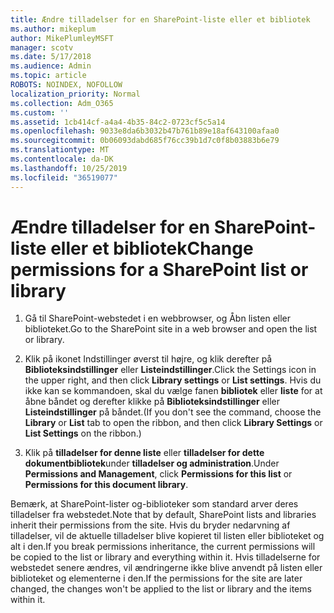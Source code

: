```yaml
---
title: Ændre tilladelser for en SharePoint-liste eller et bibliotek
ms.author: mikeplum
author: MikePlumleyMSFT
manager: scotv
ms.date: 5/17/2018
ms.audience: Admin
ms.topic: article
ROBOTS: NOINDEX, NOFOLLOW
localization_priority: Normal
ms.collection: Adm_O365
ms.custom: ''
ms.assetid: 1cb414cf-a4a4-4b35-84c2-0723cf5c5a14
ms.openlocfilehash: 9033e8da6b3032b47b761b89e18af643100afaa0
ms.sourcegitcommit: 0b06093dabd685f76cc39b1d7c0f8b03883b6e79
ms.translationtype: MT
ms.contentlocale: da-DK
ms.lasthandoff: 10/25/2019
ms.locfileid: "36519077"
---
```

# <a name="change-permissions-for-a-sharepoint-list-or-library"></a><span data-ttu-id="34a01-102">Ændre tilladelser for en SharePoint-liste eller et bibliotek</span><span class="sxs-lookup"><span data-stu-id="34a01-102">Change permissions for a SharePoint list or library</span></span>

1. <span data-ttu-id="34a01-103">Gå til SharePoint-webstedet i en webbrowser, og Åbn listen eller biblioteket.</span><span class="sxs-lookup"><span data-stu-id="34a01-103">Go to the SharePoint site in a web browser and open the list or library.</span></span>
    
2. <span data-ttu-id="34a01-104">Klik på ikonet Indstillinger øverst til højre, og klik derefter på **Biblioteksindstillinger** eller **Listeindstillinger**.</span><span class="sxs-lookup"><span data-stu-id="34a01-104">Click the Settings icon in the upper right, and then click **Library settings** or **List settings**.</span></span> <span data-ttu-id="34a01-105">Hvis du ikke kan se kommandoen, skal du vælge fanen **bibliotek** eller **liste** for at åbne båndet og derefter klikke på **Biblioteksindstillinger** eller **Listeindstillinger** på båndet.</span><span class="sxs-lookup"><span data-stu-id="34a01-105">(If you don't see the command, choose the **Library** or **List** tab to open the ribbon, and then click **Library Settings** or **List Settings** on the ribbon.)</span></span> 
    
3. <span data-ttu-id="34a01-106">Klik på **tilladelser for denne liste** eller **tilladelser for dette dokumentbibliotek**under **tilladelser og administration**.</span><span class="sxs-lookup"><span data-stu-id="34a01-106">Under **Permissions and Management**, click **Permissions for this list** or **Permissions for this document library**.</span></span>
    
<span data-ttu-id="34a01-107">Bemærk, at SharePoint-lister og-biblioteker som standard arver deres tilladelser fra webstedet.</span><span class="sxs-lookup"><span data-stu-id="34a01-107">Note that by default, SharePoint lists and libraries inherit their permissions from the site.</span></span> <span data-ttu-id="34a01-108">Hvis du bryder nedarvning af tilladelser, vil de aktuelle tilladelser blive kopieret til listen eller biblioteket og alt i den.</span><span class="sxs-lookup"><span data-stu-id="34a01-108">If you break permissions inheritance, the current permissions will be copied to the list or library and everything within it.</span></span> <span data-ttu-id="34a01-109">Hvis tilladelserne for webstedet senere ændres, vil ændringerne ikke blive anvendt på listen eller biblioteket og elementerne i den.</span><span class="sxs-lookup"><span data-stu-id="34a01-109">If the permissions for the site are later changed, the changes won't be applied to the list or library and the items within it.</span></span>
  

